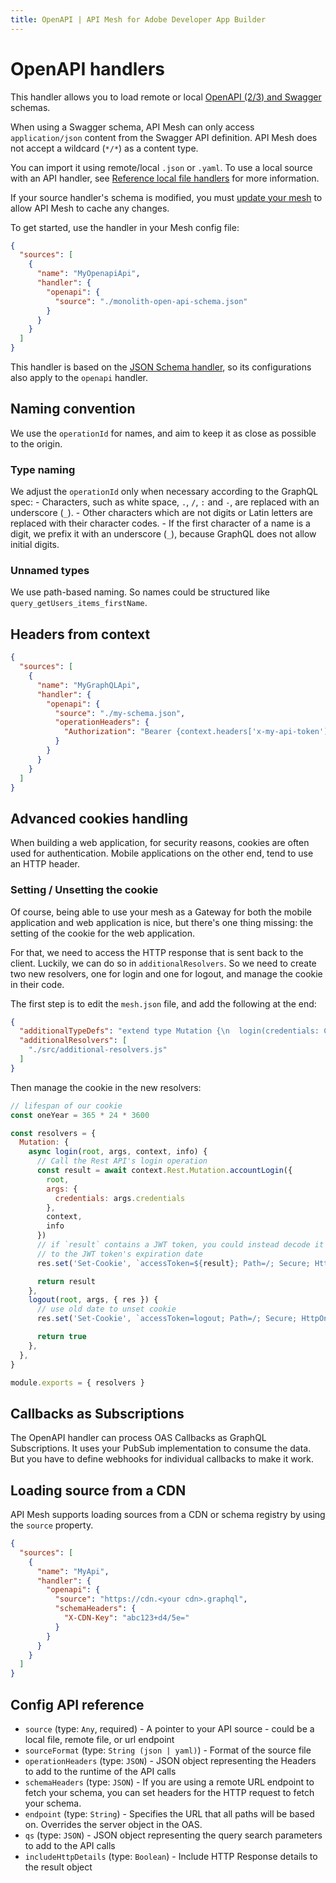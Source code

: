 ```yaml
---
title: OpenAPI | API Mesh for Adobe Developer App Builder
---
```


# OpenAPI handlers

This handler allows you to load remote or local [OpenAPI (2/3) and Swagger](https://swagger.io) schemas.

<InlineAlert variant="info" slots="text"/>

When using a Swagger schema, API Mesh can only access `application/json` content from the Swagger API definition. API Mesh does not accept a wildcard (`*/*`) as a content type.

You can import it using remote/local `.json` or `.yaml`. To use a local source with an API handler, see [Reference local file handlers](index.md#reference-local-files-in-handlers) for more information.

<InlineAlert variant="info" slots="text"/>

If your source handler's schema is modified, you must [update your mesh](../../gateway/create-mesh.md#update-an-existing-mesh) to allow API Mesh to cache any changes.

To get started, use the handler in your Mesh config file:

```json
{
  "sources": [
    {
      "name": "MyOpenapiApi",
      "handler": {
        "openapi": {
          "source": "./monolith-open-api-schema.json"
        }
      }
    }
  ]
}
```

<InlineAlert variant="info" slots="text"/>

This handler is based on the [JSON Schema handler](json-schema.md), so its configurations also apply to the `openapi` handler.
<!-- 
## Overriding default Query/Mutation operations

By default, OpenAPI-to-GraphQL will place all GET operations into Query fields and all other operations into Mutation fields; with this option, you can manually override this process.

To switch between Query and Mutation operations, and vice versa, you need to define an override rule that consists of OAS title, the path of the operation, the method of the operation, and the destination type (e.g. Query or Mutation).

See the following example:

```json
{
  "sources": [
    {
      "name": "MyOpenapiApi",
      "handler": {
        "openapi": {
          "source": "./monolith-open-api-schema.json",
          "selectQueryOrMutationField": [
            {
              "title": "Weather Service v1",
              "path": "/weather/current",
              "method": "post",
              "type": "Query"
            },
            {
              "title": "Weather Service v1",
              "path": "/weather/forecast",
              "method": "get",
              "type": "Mutation"
            }
          ]
        }
      }
    }
  ]
}
``` -->

## Naming convention

We use the `operationId` for names, and aim to keep it as close as possible to the origin.

### Type naming

We adjust the `operationId` only when necessary according to the GraphQL spec:
    - Characters, such as white space, `.`, `/`, `:` and `-`, are replaced with an underscore (`_`).
    - Other characters which are not digits or Latin letters are replaced with their character codes.
    - If the first character of a name is a digit, we prefix it with an underscore (`_`), because GraphQL does not allow initial digits.

### Unnamed types

We use path-based naming. So names could be structured like `query_getUsers_items_firstName`.

## Headers from context

```json
{
  "sources": [
    {
      "name": "MyGraphQLApi",
      "handler": {
        "openapi": {
          "source": "./my-schema.json",
          "operationHeaders": {
            "Authorization": "Bearer {context.headers['x-my-api-token']}"
          }
        }
      }
    }
  ]
}
```
<!-- 
### From Environmental Variable

`MY_API_TOKEN` is the name of the environmental variable that you have the value for.

```json
{
  "sources": [
    {
      "name": "MyGraphQLApi",
      "handler": {
        "openapi": {
          "source": "./my-schema.json",
          "operationHeaders": {
            "Authorization": "Bearer {env.MY_API_TOKEN}"
          }
        }
      }
    }
  ]
}
``` -->

## Advanced cookies handling

When building a web application, for security reasons, cookies are often used for authentication. Mobile applications on the other end, tend to use an HTTP header.

<!-- 
### Accepting one cookie, header, or context value

We want to accept one of the following:

- an `accessToken` cookie
- an `Authorization` header
- an authorization value available in context (e.g. set by a GraphQL auth plugin)

We transmit the value to the Rest API as an `Authorization` header. GraphQL Mesh does not allow dynamic selection in the `meshrc.json` file, but we can work around that limitation.

```json
{
  "sources": [
    {
      "name": "Rest",
      "handler": {
        "openapi": {
          "source": "./openapi.yaml",
          "baseUrl": "my-site/api/",
          "operationHeaders": {
            "Authorization-Header": "{context.headers.authorization}",
            "Authorization-Cookie": "Bearer {context.cookies.accessToken}"
          },
          "customFetch": "./src/custom-fetch.js"
        }
      }
    }
  ]
}
```

Here in the `mesh.json` configuration, we store the cookie in `Authorization-Cookie` and the header in `Authorization-Header`. Now to introduce the logic needed to generate the proper `Authorization` header for the Rest API, we need to implement a `customFetch`. It will replace the `fetch` used by GraphQL Mesh to call the Rest API.

```js
const fetch = require('node-fetch')

module.exports = (url, args, context) => {
  // Set Authorization header dynamically to context value, or input cookie, or input header
  args.headers['authorization'] = context.authorization || args.headers['authorization-cookie'] || args.headers['authorization-header'];
  // Clean up headers forwarded to the Rest API
  delete args.headers['authorization-cookie'];
  delete args.headers['authorization-header'];
  // Execute the fetch with the new headers
  return fetch(url, args)
}
```

Of course, `node-fetch` needs to be added to your project:

`npm install node-fetch` -->

### Setting / Unsetting the cookie

Of course, being able to use your mesh as a Gateway for both the mobile application and web application is nice, but there's one thing missing: the setting of the cookie for the web application.

For that, we need to access the HTTP response that is sent back to the client. Luckily, we can do so in `additionalResolvers`. So we need to create two new resolvers, one for login and one for logout, and manage the cookie in their code.

The first step is to edit the `mesh.json` file, and add the following at the end:

```json
{
  "additionalTypeDefs": "extend type Mutation {\n  login(credentials: Credentials!): String\n  logout: Boolean\n}\n",
  "additionalResolvers": [
    "./src/additional-resolvers.js"
  ]
}
```

Then manage the cookie in the new resolvers:

```js
// lifespan of our cookie
const oneYear = 365 * 24 * 3600

const resolvers = {
  Mutation: {
    async login(root, args, context, info) {
      // Call the Rest API's login operation
      const result = await context.Rest.Mutation.accountLogin({
        root,
        args: {
          credentials: args.credentials
        },
        context,
        info
      })
      // if `result` contains a JWT token, you could instead decode it and set `Expires`
      // to the JWT token's expiration date
      res.set('Set-Cookie', `accessToken=${result}; Path=/; Secure; HttpOnly; Max-Age=${oneYear};`)

      return result
    },
    logout(root, args, { res }) {
      // use old date to unset cookie
      res.set('Set-Cookie', `accessToken=logout; Path=/; Secure; HttpOnly; Expires=Thu, 1 Jan 1970 00:00:00 GMT;`)

      return true
    },
  },
}

module.exports = { resolvers }
```

## Callbacks as Subscriptions

The OpenAPI handler can process OAS Callbacks as GraphQL Subscriptions. It uses your PubSub implementation to consume the data. But you have to define webhooks for individual callbacks to make it work.

## Loading source from a CDN

API Mesh supports loading sources from a CDN or schema registry by using the `source` property.

```json
{
  "sources": [
    {
      "name": "MyApi",
      "handler": {
        "openapi": {
          "source": "https://cdn.<your cdn>.graphql",
          "schemaHeaders": {
            "X-CDN-Key": "abc123+d4/5e="
          }
        }
      }
    }
  ]
}
```


## Config API reference

-  `source` (type: `Any`, required) - A pointer to your API source - could be a local file, remote file, or url endpoint
-  `sourceFormat` (type: `String (json | yaml)`) - Format of the source file
-  `operationHeaders` (type: `JSON`) - JSON object representing the Headers to add to the runtime of the API calls
-  `schemaHeaders` (type: `JSON`) - If you are using a remote URL endpoint to fetch your schema, you can set headers for the HTTP request to fetch your schema.
-  `endpoint` (type: `String`) - Specifies the URL that all paths will be based on.
Overrides the server object in the OAS.
-  `qs` (type: `JSON`) - JSON object representing the query search parameters to add to the API calls
-  `includeHttpDetails` (type: `Boolean`) - Include HTTP Response details to the result object

<!-- 
`addLimitArgument` (type: `Boolean`) - Auto-generate a 'limit' argument for all fields that return lists of objects, including ones produced by links
`genericPayloadArgName` (type: `Boolean`) - Set argument name for mutation payload to 'requestBody'. If false, name defaults to camelCased pathname
`selectQueryOrMutationField` (type: `Array of Object`) - Allows to explicitly override the default operation (Query or Mutation) for any OAS operation:
    `title` (type: `String`) - OAS Title
    `path` (type: `String`) - Operation Path
    `type` (type: `String (query | mutation | Query | Mutation)`) - Target Root Type for this operation
    `method` (type: `String`) - Which method is used for this operation
`provideErrorExtensions` (type: `Boolean`) - Overwrite automatic wrapping of errors into GraphqlErrors
`operationIdFieldNames` (type: `Boolean`) - Field names can only be sanitized operationIds 

By default, query field names are based on the return type name and mutation field names are based on the operationId, which may be generated if it does not exist.

This option forces OpenAPI handler to only create field names based on the operationId.
-->
